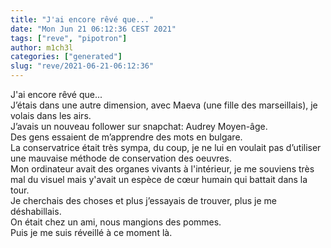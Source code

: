 ```yaml
---
title: "J'ai encore rêvé que..."
date: "Mon Jun 21 06:12:36 CEST 2021"
tags: ["reve", "pipotron"]
author: m1ch3l
categories: ["generated"]
slug: "reve/2021-06-21-06:12:36"
---
```


J'ai encore rêvé que...<br>
J’étais dans une autre dimension, avec Maeva (une fille des marseillais), je volais dans les airs.<br>
J’avais un nouveau follower sur snapchat: Audrey Moyen-âge.<br>
Des gens essaient de m’apprendre des mots en bulgare.<br>
La conservatrice était très sympa, du coup, je ne lui en voulait pas d’utiliser une mauvaise méthode de conservation des oeuvres.<br>
Mon ordinateur avait des organes vivants à l'intérieur, je me souviens très mal du visuel mais y'avait un espèce de cœur humain qui battait dans la tour.<br>
Je cherchais des choses et plus j’essayais de trouver, plus je me déshabillais.<br>
On était chez un ami, nous mangions des pommes.<br>
Puis je me suis réveillé à ce moment là.<br>

